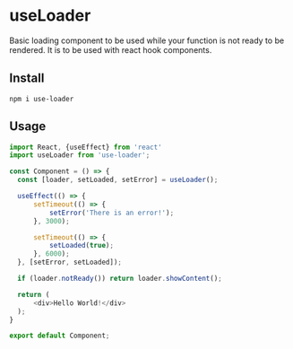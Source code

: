 # useLoader

Basic loading component to be used while your function is not ready to be rendered.
It is to be used with react hook components.

## Install
```
npm i use-loader
```

## Usage
```javascript
import React, {useEffect} from 'react'
import useLoader from 'use-loader';

const Component = () => {
  const [loader, setLoaded, setError] = useLoader();

  useEffect(() => {
      setTimeout(() => {
          setError('There is an error!');
      }, 3000);

      setTimeout(() => {
          setLoaded(true);
      }, 6000);
  }, [setError, setLoaded]);

  if (loader.notReady()) return loader.showContent();

  return (
      <div>Hello World!</div>
  );
}

export default Component;

```